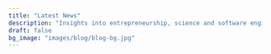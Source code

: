 ```yaml
---
title: "Latest News"
description: "Insights into entrepreneurship, science and software engineering."
draft: false
bg_image: "images/blog/blog-bg.jpg"
---
```

